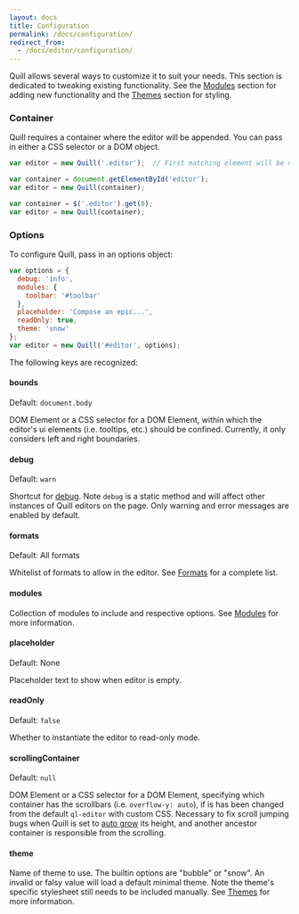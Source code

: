 ```yaml
---
layout: docs
title: Configuration
permalink: /docs/configuration/
redirect_from:
  - /docs/editor/configuration/
---
```


Quill allows several ways to customize it to suit your needs. This section is dedicated to tweaking existing functionality. See the [Modules](/docs/modules/) section for adding new functionality and the [Themes](/docs/themes/) section for styling.


### Container

Quill requires a container where the editor will be appended. You can pass in either a CSS selector or a DOM object.

```javascript
var editor = new Quill('.editor');  // First matching element will be used
```

```javascript
var container = document.getElementById('editor');
var editor = new Quill(container);
```

```javascript
var container = $('.editor').get(0);
var editor = new Quill(container);
```

### Options

To configure Quill, pass in an options object:

```javascript
var options = {
  debug: 'info',
  modules: {
    toolbar: '#toolbar'
  },
  placeholder: 'Compose an epic...',
  readOnly: true,
  theme: 'snow'
};
var editor = new Quill('#editor', options);
```

The following keys are recognized:

#### bounds

Default: `document.body`

DOM Element or a CSS selector for a DOM Element, within which the editor's ui elements (i.e. tooltips, etc.) should be confined. Currently, it only considers left and right boundaries.

#### debug

Default: `warn`

Shortcut for [debug](/docs/api/#debug). Note `debug` is a static method and will affect other instances of Quill editors on the page. Only warning and error messages are enabled by default.

#### formats

Default: All formats

Whitelist of formats to allow in the editor. See [Formats](/docs/formats/) for a complete list.

#### modules

Collection of modules to include and respective options. See [Modules](/docs/modules/) for more information.

#### placeholder

Default: None

Placeholder text to show when editor is empty.

#### readOnly

Default: `false`

Whether to instantiate the editor to read-only mode.

#### scrollingContainer

Default: `null`

DOM Element or a CSS selector for a DOM Element, specifying which container has the scrollbars (i.e. `overflow-y: auto`), if is has been changed from the default `ql-editor` with custom CSS. Necessary to fix scroll jumping bugs when Quill is set to [auto grow](/playground/#autogrow) its height, and another ancestor container is responsible from the scrolling.

#### theme

Name of theme to use. The builtin options are "bubble" or "snow". An invalid or falsy value will load a default minimal theme. Note the theme's specific stylesheet still needs to be included manually. See [Themes](/docs/themes/) for more information.
